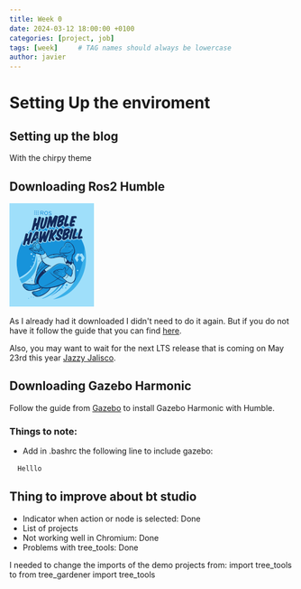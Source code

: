 ```yaml
---
title: Week 0
date: 2024-03-12 18:00:00 +0100
categories: [project, job]
tags: [week]     # TAG names should always be lowercase
author: javier
---
```


# Setting Up the enviroment

## Setting up the blog

With the chirpy theme

## Downloading Ros2 Humble

![Humble](docs/images/humble_logo.png)

As I already had it downloaded I didn't need to do it again. But if you do not have it follow the guide that you can find [here](https://docs.ros.org/en/humble/Installation.html).

Also, you may want to wait for the next LTS release that is coming on May 23rd this year [Jazzy Jalisco](https://docs.ros.org/en/humble/Releases/Release-Jazzy-Jalisco.html).


## Downloading Gazebo Harmonic


Follow the guide from [Gazebo](https://gazebosim.org/docs/latest/ros_installation) to install Gazebo Harmonic with Humble.

### Things to note:

- Add in .bashrc the following line to include gazebo:
```bash
  Helllo      
```

## Thing to improve about bt studio

- Indicator when action or node is selected: Done
- List of projects
- Not working well in Chromium: Done
- Problems with tree_tools: Done

I needed to change the imports of the demo projects from: import tree_tools to from tree_gardener import tree_tools
